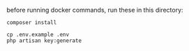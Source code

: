 before running docker commands, run these in this directory:

```shell
composer install
```

```shell
cp .env.example .env
php artisan key:generate
```